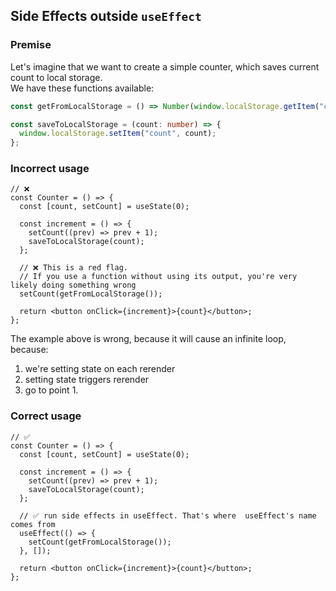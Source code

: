 ## Side Effects outside `useEffect`

### Premise

Let's imagine that we want to create a simple counter, which saves current count to local storage.  
We have these functions available:

```ts
const getFromLocalStorage = () => Number(window.localStorage.getItem("count"));

const saveToLocalStorage = (count: number) => {
  window.localStorage.setItem("count", count);
};
```

### Incorrect usage

```tsx
// ❌
const Counter = () => {
  const [count, setCount] = useState(0);

  const increment = () => {
    setCount((prev) => prev + 1);
    saveToLocalStorage(count);
  };

  // ❌ This is a red flag.
  // If you use a function without using its output, you're very likely doing something wrong
  setCount(getFromLocalStorage());

  return <button onClick={increment}>{count}</button>;
};
```

The example above is wrong, because it will cause an infinite loop, because:

1. we're setting state on each rerender
2. setting state triggers rerender
3. go to point 1.

### Correct usage

```tsx
// ✅
const Counter = () => {
  const [count, setCount] = useState(0);

  const increment = () => {
    setCount((prev) => prev + 1);
    saveToLocalStorage(count);
  };

  // ✅ run side effects in useEffect. That's where  useEffect's name comes from
  useEffect(() => {
    setCount(getFromLocalStorage());
  }, []);

  return <button onClick={increment}>{count}</button>;
};
```
